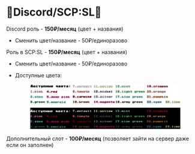 # 🔔Discord/SCP:SL🔔

Discord роль - **150₽/месяц** (цвет + названия)

* Сменить цвет/название - 50₽/единоразово

Роль в SCP:SL - **150₽/месяц** (цвет + названия)

* Сменить цвет/название - 50₽/единоразово
*   Доступные цвета:

    <figure><img src="../.gitbook/assets/6868688686e.png" alt=""><figcaption></figcaption></figure>

Дополнительный слот - **100₽/месяц** (позволяет зайти на сервер даже если он заполнен)

